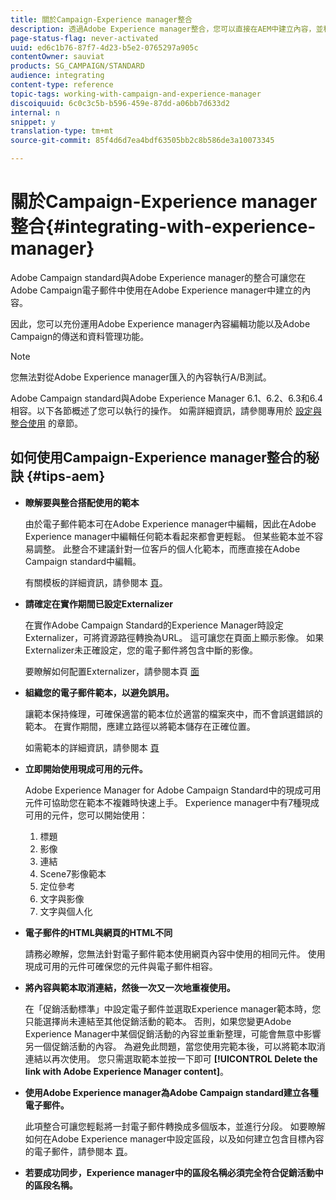 ```yaml
---
title: 關於Campaign-Experience manager整合
description: 透過Adobe Experience manager整合，您可以直接在AEM中建立內容，並稍後在Adobe Campaign中使用。
page-status-flag: never-activated
uuid: ed6c1b76-87f7-4d23-b5e2-0765297a905c
contentOwner: sauviat
products: SG_CAMPAIGN/STANDARD
audience: integrating
content-type: reference
topic-tags: working-with-campaign-and-experience-manager
discoiquuid: 6c0c3c5b-b596-459e-87dd-a06bb7d633d2
internal: n
snippet: y
translation-type: tm+mt
source-git-commit: 85f4d6d7ea4bdf63505bb2c8b586de3a10073345

---
```



# 關於Campaign-Experience manager整合{#integrating-with-experience-manager}

Adobe Campaign standard與Adobe Experience manager的整合可讓您在Adobe Campaign電子郵件中使用在Adobe Experience manager中建立的內容。

因此，您可以充份運用Adobe Experience manager內容編輯功能以及Adobe Campaign的傳送和資料管理功能。

>[!NOTE]
>
>您無法對從Adobe Experience manager匯入的內容執行A/B測試。

Adobe Campaign standard與Adobe Experience Manager 6.1、6.2、6.3和6.4相容。以下各節概述了您可以執行的操作。 如需詳細資訊，請參閱專用於 [設定](https://helpx.adobe.com/experience-manager/6-4/sites/administering/using/campaignstandard.html)[與整合使用](https://helpx.adobe.com/experience-manager/6-4/sites/authoring/using/campaign.html) 的章節。

## 如何使用Campaign-Experience manager整合的秘訣 {#tips-aem}

* **瞭解要與整合搭配使用的範本**

   由於電子郵件範本可在Adobe Experience manager中編輯，因此在Adobe Experience manager中編輯任何範本看起來都會更輕鬆。 但某些範本並不容易調整。 此整合不建議針對一位客戶的個人化範本，而應直接在Adobe Campaign standard中編輯。

   有關模板的詳細資訊，請參閱本 [頁](https://docs.adobe.com/content/help/en/experience-manager-64/developing/platform/templates/templates.html)。

* **請確定在實作期間已設定Externalizer**

   在實作Adobe Campaign Standard的Experience Manager時設定Externalizer，可將資源路徑轉換為URL。 這可讓您在頁面上顯示影像。 如果Externalizer未正確設定，您的電子郵件將包含中斷的影像。

   要瞭解如何配置Externalizer，請參閱本頁 [面](https://docs.adobe.com/content/help/en/experience-manager-64/developing/platform/externalizer.html)

* **組織您的電子郵件範本，以避免誤用。**

   讓範本保持條理，可確保適當的範本位於適當的檔案夾中，而不會誤選錯誤的範本。 在實作期間，應建立路徑以將範本儲存在正確位置。

   如需範本的詳細資訊，請參閱本 [頁](https://docs.adobe.com/content/help/en/experience-manager-64/developing/platform/templates/templates.html#template-availability)

* **立即開始使用現成可用的元件。**

   Adobe Experience Manager for Adobe Campaign Standard中的現成可用元件可協助您在範本不複雜時快速上手。
Experience manager中有7種現成可用的元件，您可以開始使用：
   1. 標題
   1. 影像
   1. 連結
   1. Scene7影像範本
   1. 定位參考
   1. 文字與影像
   1. 文字與個人化

* **電子郵件的HTML與網頁的HTML不同**

   請務必瞭解，您無法針對電子郵件範本使用網頁內容中使用的相同元件。 使用現成可用的元件可確保您的元件與電子郵件相容。

* **將內容與範本取消連結，然後一次又一次地重複使用。**

   在「促銷活動標準」中設定電子郵件並選取Experience manager範本時，您只能選擇尚未連結至其他促銷活動的範本。 否則，如果您變更Adobe Experience Manager中某個促銷活動的內容並重新整理，可能會無意中影響另一個促銷活動的內容。
為避免此問題，當您使用完範本後，可以將範本取消連結以再次使用。 您只需選取範本並按一下即可 **[!UICONTROL Delete the link with Adobe Experience Manager content]**。

* **使用Adobe Experience manager為Adobe Campaign standard建立各種電子郵件。**

   此項整合可讓您輕鬆將一封電子郵件轉換成多個版本，並進行分段。
如要瞭解如何在Adobe Experience manager中設定區段，以及如何建立包含目標內容的電子郵件，請參閱本 [頁](https://docs.adobe.com/help/en/experience-manager-64/authoring/aem-adobe-campaign/target-adobe-campaign.html#setting-up-segmentation-in-aem)。

* **若要成功同步，Experience manager中的區段名稱必須完全符合促銷活動中的區段名稱。**